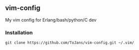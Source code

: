 ## vim-config


My vim config for Erlang/bash/python/C dev

### Installation

```
git clone https://github.com/ToJans/vim-config.git ~/.vim/
```
